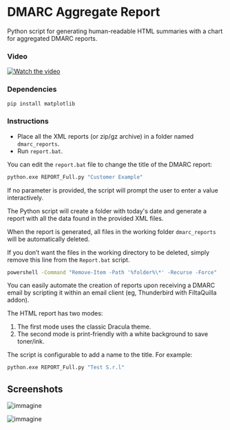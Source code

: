 # DMARC Aggregate Report
Python script for generating human-readable HTML summaries with a chart for aggregated DMARC reports.

### Video
[![Watch the video](![immagine](https://github.com/user-attachments/assets/603f70a2-505c-4dd7-8744-1ca66ca161e3))](https://youtu.be/Ano6yCrjdys)

### Dependencies
```bash
pip install matplotlib
```
### Instructions

- Place all the XML reports (or zip/gz archive) in a folder named `dmarc_reports`.
- Run `report.bat`.

You can edit the `report.bat` file to change the title of the DMARC report:
```bash
python.exe REPORT_Full.py "Customer Example"
```
If no parameter is provided, the script will prompt the user to enter a value interactively.

The Python script will create a folder with today's date and generate a report with all the data found in the provided XML files.

When the report is generated, all files in the working folder `dmarc_reports` will be automatically deleted. 

If you don’t want the files in the working directory to be deleted, simply remove this line from the `Report.bat` script.
```bash
powershell -Command "Remove-Item -Path '%folder%\*' -Recurse -Force"
```

You can easily automate the creation of reports upon receiving a DMARC email by scripting it within an email client (eg, Thunderbird with FiltaQuilla addon).

The HTML report has two modes:
1. The first mode uses the classic Dracula theme.
2. The second mode is print-friendly with a white background to save toner/ink.

The script is configurable to add a name to the title. For example:
```bash
python.exe REPORT_Full.py "Test S.r.l"
```


## Screenshots
![immagine](https://github.com/user-attachments/assets/e730f4d7-c841-4510-b275-f123840463b5)

![immagine](https://github.com/user-attachments/assets/e36cb8b6-a32c-4735-be3c-73183e507946)

